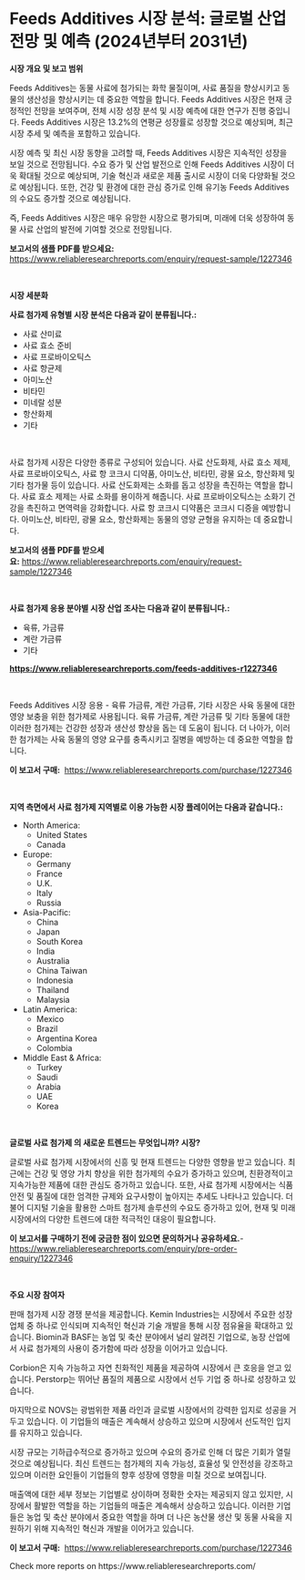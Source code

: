 <p><h1>Feeds Additives 시장 분석: 글로벌 산업 전망 및 예측 (2024년부터 2031년)</h1></p><p><strong>시장 개요 및 보고 범위</strong></p>
<p><p>Feeds Additives는 동물 사료에 첨가되는 화학 물질이며, 사료 품질을 향상시키고 동물의 생산성을 향상시키는 데 중요한 역할을 합니다. Feeds Additives 시장은 현재 긍정적인 전망을 보여주며, 전체 시장 성장 분석 및 시장 예측에 대한 연구가 진행 중입니다. Feeds Additives 시장은 13.2%의 연평균 성장률로 성장할 것으로 예상되며, 최근 시장 추세 및 예측을 포함하고 있습니다. </p><p>시장 예측 및 최신 시장 동향을 고려할 때, Feeds Additives 시장은 지속적인 성장을 보일 것으로 전망됩니다. 수요 증가 및 산업 발전으로 인해 Feeds Additives 시장이 더욱 확대될 것으로 예상되며, 기술 혁신과 새로운 제품 출시로 시장이 더욱 다양화될 것으로 예상됩니다. 또한, 건강 및 환경에 대한 관심 증가로 인해 유기농 Feeds Additives의 수요도 증가할 것으로 예상됩니다.</p><p>즉, Feeds Additives 시장은 매우 유망한 시장으로 평가되며, 미래에 더욱 성장하여 동물 사료 산업의 발전에 기여할 것으로 전망됩니다.</p></p>
<p><strong>보고서의 샘플 PDF를 받으세요:</strong> <a href="https://www.reliableresearchreports.com/enquiry/request-sample/1227346">https://www.reliableresearchreports.com/enquiry/request-sample/1227346</a></p>
<p>&nbsp;</p>
<p><strong>시장 세분화</strong></p>
<p><strong>사료 첨가제 유형별 시장 분석은 다음과 같이 분류됩니다.:</strong></p>
<p><ul><li>사료 산미료</li><li>사료 효소 준비</li><li>사료 프로바이오틱스</li><li>사료 항균제</li><li>아미노산</li><li>비타민</li><li>미네랄 성분</li><li>항산화제</li><li>기타</li></ul></p>
<p>&nbsp;</p>
<p><p>사료 첨가제 시장은 다양한 종류로 구성되어 있습니다. 사료 산도화제, 사료 효소 제제, 사료 프로바이오틱스, 사료 항 코크시 디약품, 아미노산, 비타민, 광물 요소, 항산화제 및 기타 첨가물 등이 있습니다. 사료 산도화제는 소화를 돕고 성장을 촉진하는 역할을 합니다. 사료 효소 제제는 사료 소화를 용이하게 해줍니다. 사료 프로바이오틱스는 소화기 건강을 촉진하고 면역력을 강화합니다. 사료 항 코크시 디약품은 코크시 디증을 예방합니다. 아미노산, 비타민, 광물 요소, 항산화제는 동물의 영양 균형을 유지하는 데 중요합니다.</p></p>
<p><strong>보고서의 샘플 PDF를 받으세요:</strong>&nbsp;<a href="https://www.reliableresearchreports.com/enquiry/request-sample/1227346">https://www.reliableresearchreports.com/enquiry/request-sample/1227346</a></p>
<p>&nbsp;</p>
<p><strong> 사료 첨가제 응용 분야별 시장 산업 조사는 다음과 같이 분류됩니다.:</strong></p>
<p><ul><li>육류, 가금류</li><li>계란 가금류</li><li>기타</li></ul></p>
<p><strong><a href="https://www.reliableresearchreports.com/feeds-additives-r1227346">https://www.reliableresearchreports.com/feeds-additives-r1227346</a></strong></p>
<p>&nbsp;</p>
<p><p>Feeds Additives 시장 응용 - 육류 가금류, 계란 가금류, 기타 시장은 사육 동물에 대한 영양 보충을 위한 첨가제로 사용됩니다. 육류 가금류, 계란 가금류 및 기타 동물에 대한 이러한 첨가제는 건강한 성장과 생산성 향상을 돕는 데 도움이 됩니다. 더 나아가, 이러한 첨가제는 사육 동물의 영양 요구를 충족시키고 질병을 예방하는 데 중요한 역할을 합니다.</p></p>
<p><strong>이 보고서 구매:</strong>&nbsp; <a href="https://www.reliableresearchreports.com/purchase/1227346">https://www.reliableresearchreports.com/purchase/1227346</a></p>
<p>&nbsp;</p>
<p><strong>지역 측면에서 사료 첨가제 지역별로 이용 가능한 시장 플레이어는 다음과 같습니다.:</strong></p>
<p><ul>
    <li>
        North America:
        <ul>
            <li>United States</li>
            <li>Canada</li>
        </ul>
    </li>
    <li>
        Europe:
        <ul>
            <li>Germany</li>
            <li>France</li>
            <li>U.K.</li>
            <li>Italy</li>
            <li>Russia</li>
        </ul>
    </li>
    <li>
        Asia-Pacific:
        <ul>
            <li>China</li>
            <li>Japan</li>
            <li>South Korea</li>
            <li>India</li>
            <li>Australia</li>
            <li>China Taiwan</li>
            <li>Indonesia</li>
            <li>Thailand</li>
            <li>Malaysia</li>
        </ul>
    </li>
    <li>
        Latin America:
        <ul>
            <li>Mexico</li>
            <li>Brazil</li>
            <li>Argentina Korea</li>
            <li>Colombia</li>
        </ul>
    </li>
    <li>
        Middle East & Africa:
        <ul>
            <li>Turkey</li>
            <li>Saudi</li>
            <li>Arabia</li>
            <li>UAE</li>
            <li>Korea</li>
        </ul>
    </li>
    </ul></p>
<p>&nbsp;</p>
<p><strong>글로벌 사료 첨가제 의 새로운 트렌드는 무엇입니까? 시장?</strong></p>
<p><p>글로벌 사료 첨가제 시장에서의 신흥 및 현재 트렌드는 다양한 영향을 받고 있습니다. 최근에는 건강 및 영양 가치 향상을 위한 첨가제의 수요가 증가하고 있으며, 친환경적이고 지속가능한 제품에 대한 관심도 증가하고 있습니다. 또한, 사료 첨가제 시장에서는 식품 안전 및 품질에 대한 엄격한 규제와 요구사항이 높아지는 추세도 나타나고 있습니다. 더불어 디지털 기술을 활용한 스마트 첨가제 솔루션의 수요도 증가하고 있어, 현재 및 미래 시장에서의 다양한 트렌드에 대한 적극적인 대응이 필요합니다.</p></p>
<p><strong>이 보고서를 구매하기 전에 궁금한 점이 있으면 문의하거나 공유하세요.</strong>- <a href="https://www.reliableresearchreports.com/enquiry/pre-order-enquiry/1227346">https://www.reliableresearchreports.com/enquiry/pre-order-enquiry/1227346</a></p>
<p>&nbsp;</p>
<p><strong>주요 시장 참여자</strong></p>
<p><p>판매 첨가제 시장 경쟁 분석을 제공합니다. Kemin Industries는 시장에서 주요한 성장 업체 중 하나로 인식되며 지속적인 혁신과 기술 개발을 통해 시장 점유율을 확대하고 있습니다. Biomin과 BASF는 농업 및 축산 분야에서 널리 알려진 기업으로, 농장 산업에서 사료 첨가제의 사용이 증가함에 따라 성장을 이어가고 있습니다. </p><p>Corbion은 지속 가능하고 자연 친화적인 제품을 제공하여 시장에서 큰 호응을 얻고 있습니다. Perstorp는 뛰어난 품질의 제품으로 시장에서 선두 기업 중 하나로 성장하고 있습니다. </p><p>마지막으로 NOVS는 광범위한 제품 라인과 글로벌 시장에서의 강력한 입지로 성공을 거두고 있습니다. 이 기업들의 매출은 계속해서 상승하고 있으며 시장에서 선도적인 입지를 유지하고 있습니다. </p><p>시장 규모는 기하급수적으로 증가하고 있으며 수요의 증가로 인해 더 많은 기회가 열릴 것으로 예상됩니다. 최신 트렌드는 첨가제의 지속 가능성, 효율성 및 안전성을 강조하고 있으며 이러한 요인들이 기업들의 향후 성장에 영향을 미칠 것으로 보여집니다. </p><p>매출액에 대한 세부 정보는 기업별로 상이하며 정확한 숫자는 제공되지 않고 있지만, 시장에서 활발한 역할을 하는 기업들의 매출은 계속해서 상승하고 있습니다. 이러한 기업들은 농업 및 축산 분야에서 중요한 역할을 하며 더 나은 농산물 생산 및 동물 사육을 지원하기 위해 지속적인 혁신과 개발을 이어가고 있습니다.</p></p>
<p><strong>이 보고서 구매:</strong>&nbsp;&nbsp;<a href="https://www.reliableresearchreports.com/purchase/1227346">https://www.reliableresearchreports.com/purchase/1227346</a></p>
<p>Check more reports on https://www.reliableresearchreports.com/</p>